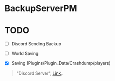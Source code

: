 # BackupServerPM

# TODO

- [ ] Discord Sending Backup
- [ ] World Saving
- [x] Saving (Plugins/Plugin_Data/Crashdump/players) 


> "Discord Server", [Link](https://discord.gg/zXEbDpUcFM)。
